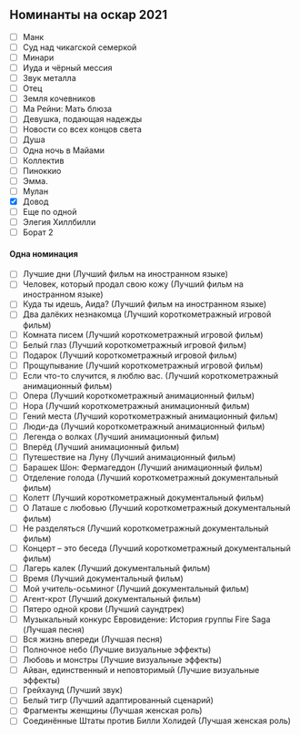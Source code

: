 ## Номинанты на оскар 2021 
- [ ] Манк
- [ ] Суд над чикагской семеркой
- [ ] Минари
- [ ] Иуда и чёрный мессия
- [ ] Звук металла
- [ ] Отец
- [ ] Земля кочевников
- [ ] Ма Рейни: Мать блюза
- [ ] Девушка, подающая надежды
- [ ] Новости со всех концов света
- [ ] Душа
- [ ] Одна ночь в Майами
- [ ] Коллектив
- [ ] Пиноккио
- [ ] Эмма.
- [ ] Мулан
- [x] Довод
- [ ] Еще по одной
- [ ] Элегия Хиллбилли
- [ ] Борат 2

#### Одна номинация
- [ ] Лучшие дни (Лучший фильм на иностранном языке)
- [ ] Человек, который продал свою кожу (Лучший фильм на иностранном языке)
- [ ] Куда ты идешь, Аида? (Лучший фильм на иностранном языке)
- [ ] Два далёких незнакомца (Лучший короткометражный игровой фильм)
- [ ] Комната писем (Лучший короткометражный игровой фильм)
- [ ] Белый глаз (Лучший короткометражный игровой фильм)
- [ ] Подарок (Лучший короткометражный игровой фильм)
- [ ] Прощупывание (Лучший короткометражный игровой фильм)
- [ ] Если что-то случится, я люблю вас. (Лучший короткометражный анимационный фильм)
- [ ] Опера (Лучший короткометражный анимационный фильм)
- [ ] Нора (Лучший короткометражный анимационный фильм)
- [ ] Гений места (Лучший короткометражный анимационный фильм)
- [ ] Люди-да (Лучший короткометражный анимационный фильм)
- [ ] Легенда о волках (Лучший анимационный фильм)
- [ ] Вперёд (Лучший анимационный фильм)
- [ ] Путешествие на Луну (Лучший анимационный фильм)
- [ ] Барашек Шон: Фермагеддон (Лучший анимационный фильм)
- [ ] Отделение голода (Лучший короткометражный документальный фильм)
- [ ] Колетт (Лучший короткометражный документальный фильм)
- [ ] О Латаше с любовью (Лучший короткометражный документальный фильм)
- [ ] Не разделяться (Лучший короткометражный документальный фильм)
- [ ] Концерт – это беседа (Лучший короткометражный документальный фильм)
- [ ] Лагерь калек (Лучший документальный фильм)
- [ ] Время (Лучший документальный фильм)
- [ ] Мой учитель-осьминог (Лучший документальный фильм)
- [ ] Агент-крот (Лучший документальный фильм)
- [ ] Пятеро одной крови (Лучший саундтрек)
- [ ] Музыкальный конкурс Евровидение: История группы Fire Saga (Лучшая песня)
- [ ] Вся жизнь впереди (Лучшая песня)
- [ ] Полночное небо (Лучшие визуальные эффекты)
- [ ] Любовь и монстры (Лучшие визуальные эффекты)
- [ ] Айван, единственный и неповторимый (Лучшие визуальные эффекты)
- [ ] Грейхаунд (Лучший звук)
- [ ] Белый тигр (Лучший адаптированный сценарий)
- [ ] Фрагменты женщины (Лучшая женская роль)
- [ ] Соединённые Штаты против Билли Холидей (Лучшая женская роль)
